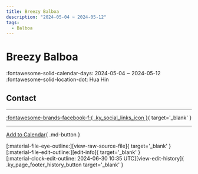 ```yaml
---
title: Breezy Balboa
description: "2024-05-04 ~ 2024-05-12"
tags:
  - Balboa
---
```


# Breezy Balboa 

:fontawesome-solid-calendar-days: 2024-05-04 ~ 2024-05-12  
:fontawesome-solid-location-dot: Hua Hin  

## Contact


---

 [:fontawesome-brands-facebook-f:{ .ky_social_links_icon }](https://www.facebook.com/breezybalboacamp){ target='_blank' }

---

[Add to Calendar](https://swing.news/ics/en/2024/th_TH/breezy-balboa-2024.ics){ .md-button }

<div class="ky_page_footer" markdown>
<div class="ky_page_footer_trailing" markdown="span">
[:material-file-eye-outline:][view-raw-source-file]{ target='_blank' }
[:material-file-edit-outline:][edit-info]{ target='_blank' }
</div>
<div class="ky_page_footer_leading" markdown="span">
[:material-clock-edit-outline: 2024-06-30 10:35 UTC][view-edit-history]{ .ky_page_footer_history_button target='_blank' }
</div>
</div>

[view-raw-source-file]: https://github.com/swingdance/events/blob/main/2024/th_TH/breezy-balboa-2024.json "View Raw Source File"
[edit-info]: https://github.com/swingdance/events/issues/new?assignees=&labels=update+event&projects=&template=03-update_entity.yml&title=%5B2024%2Fth_TH%5D%20Breezy%20Balboa&region=th_TH&year=2024&id=breezy-balboa-2024&name=Breezy%20Balboa&org_id= "Edit Info"

[view-edit-history]: https://github.com/swingdance/events/commits/main/2024/th_TH/breezy-balboa-2024.json "View Edit History"

